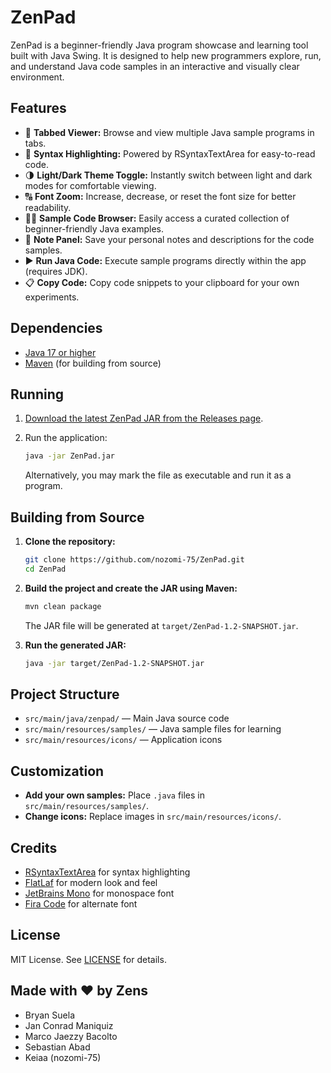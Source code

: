 # ZenPad

ZenPad is a beginner-friendly Java program showcase and learning tool built with Java Swing. It is designed to help new programmers explore, run, and understand Java code samples in an interactive and visually clear environment.

## Features

- 📄 **Tabbed Viewer:** Browse and view multiple Java sample programs in tabs.
- 🎨 **Syntax Highlighting:** Powered by RSyntaxTextArea for easy-to-read code.
- 🌗 **Light/Dark Theme Toggle:** Instantly switch between light and dark modes for comfortable viewing.
- 🔠 **Font Zoom:** Increase, decrease, or reset the font size for better readability.
- 🧑‍💻️ **Sample Code Browser:** Easily access a curated collection of beginner-friendly Java examples.
- 📝 **Note Panel:** Save your personal notes and descriptions for the code samples.
- ▶️ **Run Java Code:** Execute sample programs directly within the app (requires JDK).
- 📋 **Copy Code:** Copy code snippets to your clipboard for your own experiments.

## Dependencies

- [Java 17 or higher](https://www.java.com/en/download/manual.jsp)
- [Maven](https://maven.apache.org/install.html) (for building from source)

## Running

1. [Download the latest ZenPad JAR from the Releases page](https://github.com/nozomi-75/ZenPad/releases).
2. Run the application:

    ```sh
    java -jar ZenPad.jar
    ```

   Alternatively, you may mark the file as executable and run it as a program.

## Building from Source

1. **Clone the repository:**

    ```sh
    git clone https://github.com/nozomi-75/ZenPad.git
    cd ZenPad
    ```

2. **Build the project and create the JAR using Maven:**

    ```sh
    mvn clean package
    ```

    The JAR file will be generated at `target/ZenPad-1.2-SNAPSHOT.jar`.

3. **Run the generated JAR:**

    ```sh
    java -jar target/ZenPad-1.2-SNAPSHOT.jar
    ```

## Project Structure

- `src/main/java/zenpad/` — Main Java source code
- `src/main/resources/samples/` — Java sample files for learning
- `src/main/resources/icons/` — Application icons

## Customization

- **Add your own samples:** Place `.java` files in `src/main/resources/samples/`.
- **Change icons:** Replace images in `src/main/resources/icons/`.

## Credits

- [RSyntaxTextArea](https://github.com/bobbylight/RSyntaxTextArea) for syntax highlighting
- [FlatLaf](https://www.formdev.com/flatlaf/) for modern look and feel
- [JetBrains Mono](https://github.com/JetBrains/JetBrainsMono) for monospace font
- [Fira Code](https://github.com/tonsky/FiraCode) for alternate font

## License

MIT License. See [LICENSE](LICENSE) for details.

## Made with ❤️ by Zens

- Bryan Suela
- Jan Conrad Maniquiz
- Marco Jaezzy Bacolto
- Sebastian Abad
- Keiaa (nozomi-75)
